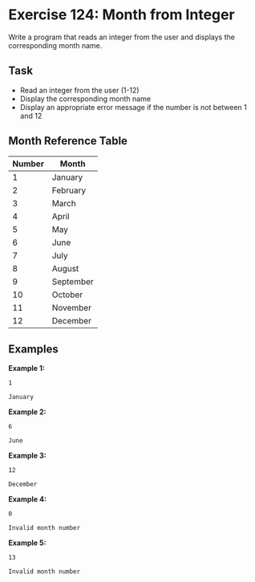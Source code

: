 # Exercise 124: Month from Integer

Write a program that reads an integer from the user and displays the corresponding month name.

## Task
- Read an integer from the user (1-12)
- Display the corresponding month name
- Display an appropriate error message if the number is not between 1 and 12

## Month Reference Table
| Number | Month     |
|--------|-----------|
| 1      | January   |
| 2      | February  |
| 3      | March     |
| 4      | April     |
| 5      | May       |
| 6      | June      |
| 7      | July      |
| 8      | August    |
| 9      | September |
| 10     | October   |
| 11     | November  |
| 12     | December  |

## Examples
**Example 1:**
```
1
```
```
January
```

**Example 2:**
```
6
```
```
June
```

**Example 3:**
```
12
```
```
December
```

**Example 4:**
```
0
```
```
Invalid month number
```

**Example 5:**
```
13
```
```
Invalid month number
```